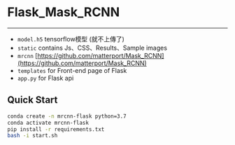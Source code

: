 # Flask_Mask_RCNN

***

* `model.h5` tensorflow模型 (就不上傳了)
* `static` contains Js、CSS、Results、Sample images
* `mrcnn` [https://github.com/matterport/Mask_RCNN](https://github.com/matterport/Mask_RCNN)
* `templates` for Front-end page of Flask
* `app.py` for Flask api

## Quick Start
```bash
conda create -n mrcnn-flask python=3.7
conda activate mrcnn-flask
pip install -r requirements.txt
bash -i start.sh
```
